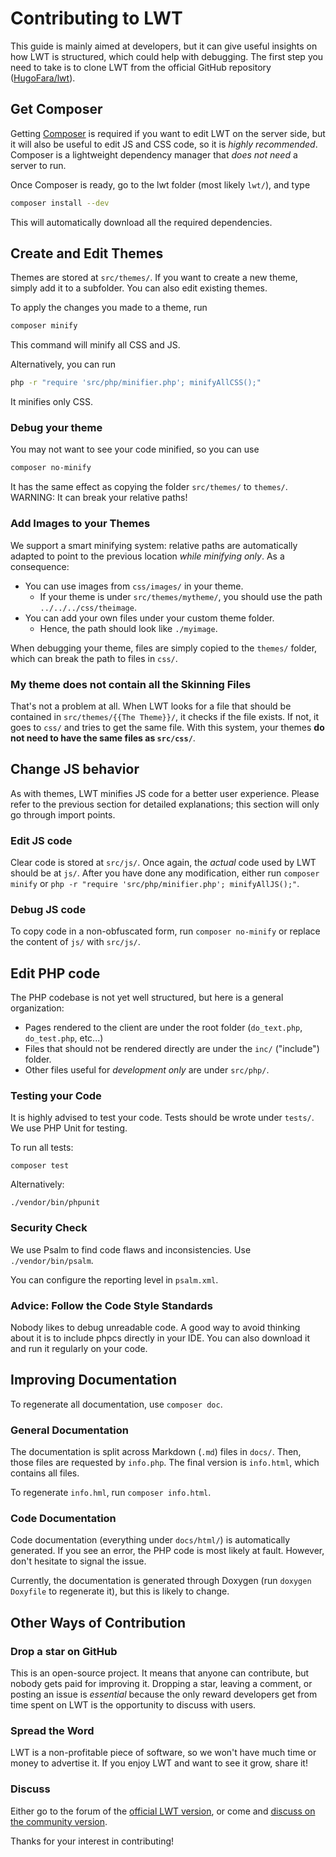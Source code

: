 # Contributing to LWT

This guide is mainly aimed at developers, but it can give useful insights on how LWT is structured, which could help with debugging. The first step you need to take is to clone LWT from the official GitHub repository ([HugoFara/lwt](https://github.com/HugoFara/lwt)).

## Get Composer

Getting [Composer](https://getcomposer.org/download/) is required if you want to edit LWT on the server side, but it will also be useful to edit JS and CSS code, so it is *highly recommended*. Composer is a lightweight dependency manager that *does not need* a server to run.

Once Composer is ready, go to the lwt folder (most likely ``lwt/``), and type

```bash
composer install --dev
```

This will automatically download all the required dependencies.

## Create and Edit Themes

Themes are stored at ``src/themes/``. If you want to create a new theme, simply add it to a subfolder. You can also edit existing themes.

To apply the changes you made to a theme, run

```bash
composer minify
```

This command will minify all CSS and JS.

Alternatively, you can run

```bash
php -r "require 'src/php/minifier.php'; minifyAllCSS();"
```

 It minifies only CSS.

### Debug your theme

You may not want to see your code minified, so you can use

```bash
composer no-minify
```

It has the same effect as copying the folder ``src/themes/`` to ``themes/``. WARNING: It can break your relative paths!

### Add Images to your Themes

We support a smart minifying system: relative paths are automatically adapted to point to the previous location *while minifying only*.
As a consequence:

* You can use images from ``css/images/`` in your theme.
  * If your theme is under ``src/themes/mytheme/``, you should use the path ``../../../css/theimage``.
* You can add your own files under your custom theme folder.
  * Hence, the path should look like ``./myimage``.

When debugging your theme, files are simply copied to the ``themes/`` folder, which can break the path to files in ``css/``.

### My theme does not contain all the Skinning Files

That's not a problem at all. When LWT looks for a file that should be contained in ``src/themes/{{The Theme}}/``, it checks if the file exists. If not, it goes to ``css/`` and tries to get the same file. With this system, your themes **do not need to have the same files as ``src/css/``**.

## Change JS behavior

As with themes, LWT minifies JS code for a better user experience. Please refer to the previous section for detailed explanations; this section will only go through import points.

### Edit JS code

Clear code is stored at ``src/js/``. Once again, the *actual* code used by LWT should be at ``js/``. After you have done any modification, either run ``composer minify`` or ``php -r "require 'src/php/minifier.php'; minifyAllJS();"``.

### Debug JS code

To copy code in a non-obfuscated form, run ``composer no-minify`` or replace the content of ``js/`` with ``src/js/``.

## Edit PHP code

The PHP codebase is not yet well structured, but here is a general organization:

* Pages rendered to the client are under the root folder (``do_text.php``, ``do_test.php``, etc...)
* Files that should not be rendered directly are under the ``inc/`` ("include") folder.
* Other files useful for *development only* are under ``src/php/``.

### Testing your Code

It is highly advised to test your code. Tests should be wrote under ``tests/``. We use PHP Unit for testing.

To run all tests:

 ``composer test``

Alternatively:

 ``./vendor/bin/phpunit``

### Security Check

We use Psalm to find code flaws and inconsistencies. Use ``./vendor/bin/psalm``.

You can configure the reporting level in ``psalm.xml``.

### Advice: Follow the Code Style Standards

Nobody likes to debug unreadable code. A good way to avoid thinking about it is to include phpcs directly in your IDE. You can also download it and run it regularly on your code.

## Improving Documentation

To regenerate all documentation, use ``composer doc``.

### General Documentation

The documentation is split across Markdown (``.md``) files in ``docs/``. Then, those files are requested by ``info.php``. The final version is ``info.html``, which contains all files.

To regenerate ``info.hml``, run ``composer info.html``.

### Code Documentation

Code documentation (everything under ``docs/html/``) is automatically generated. If you see an error, the PHP code is most likely at fault. However, don't hesitate to signal the issue.

Currently, the documentation is generated through Doxygen (run ``doxygen Doxyfile`` to regenerate it), but this is likely to change.

## Other Ways of Contribution

### Drop a star on GitHub

This is an open-source project. It means that anyone can contribute, but nobody gets paid for improving it. Dropping a star, leaving a comment, or posting an issue is *essential* because the only reward developers get from time spent on LWT is the opportunity to discuss with users.

### Spread the Word

LWT is a non-profitable piece of software, so we won't have much time or money to advertise it. If you enjoy LWT and want to see it grow, share it!

### Discuss

Either go to the forum of the [official LWT version](https://sourceforge.net/p/learning-with-texts/discussion/), or come and [discuss on the community version](https://github.com/HugoFara/lwt/discussions).

Thanks for your interest in contributing!
